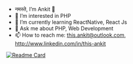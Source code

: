 - नमस्ते, I’m Ankit 👋 
- 👀 I’m interested in PHP
- 🌱 I’m currently learning ReactNative, React Js
- 💬 Ask me about PHP, Web Development
- 📫 How to reach me: this.ankit@outlook.com, http://www.linkedin.com/in/this-ankit

[![Readme Card](https://github-readme-stats.vercel.app/api/pin/?username=anuraghazra&repo=github-readme-stats)](https://github.com/codekaar-ankit/github-readme-stats)


<!---
![Anurag's GitHub stats](https://github-readme-stats.vercel.app/api?username=codekaar-ankit&theme=dark&show_icons=true)
codekaar-ankit/codekaar-ankit is a ✨ special ✨ repository because its `README.md` (this file) appears on your GitHub profile.
You can click the Preview link to take a look at your changes.
--->
